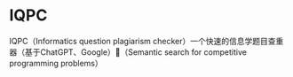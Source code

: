 # IQPC
IQPC（Informatics question plagiarism checker）一个快速的信息学题目查重器（基于ChatGPT、Google）🎉（Semantic search for competitive programming problems）
